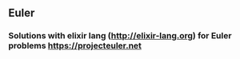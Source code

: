 ## Euler
### Solutions with elixir lang (http://elixir-lang.org) for Euler problems https://projecteuler.net
